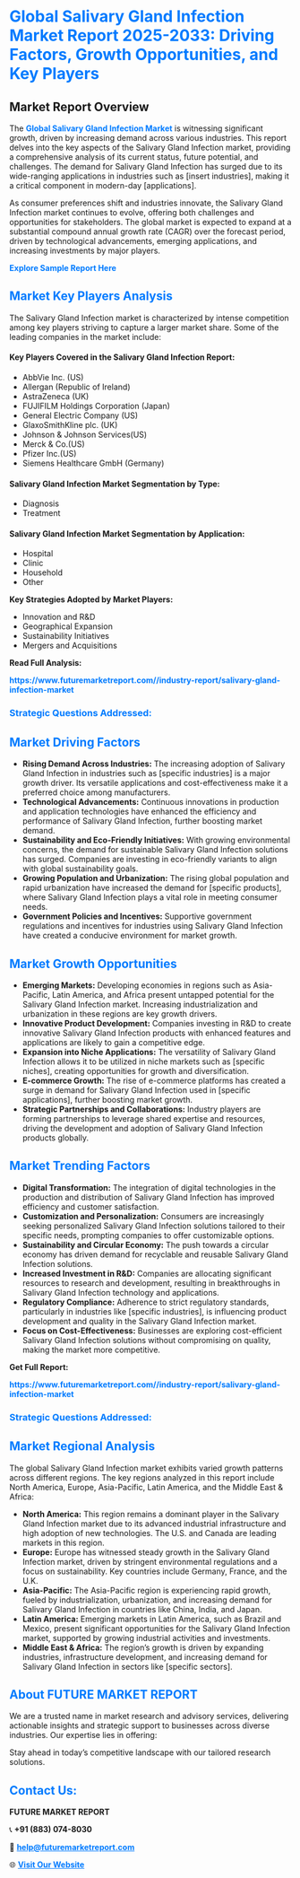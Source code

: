 <h1 style="color: #007BFF;">Global Salivary Gland Infection Market Report 2025-2033: Driving Factors, Growth Opportunities, and Key Players</h1>

<section id="overview">
<h2>Market Report Overview</h2>
<p>The <a href="https://www.futuremarketreport.com//industry-report/salivary-gland-infection-market" style="color: #007BFF; text-decoration: none;"><strong>Global Salivary Gland Infection Market</strong></a> is witnessing significant growth, driven by increasing demand across various industries. This report delves into the key aspects of the Salivary Gland Infection market, providing a comprehensive analysis of its current status, future potential, and challenges. The demand for Salivary Gland Infection has surged due to its wide-ranging applications in industries such as [insert industries], making it a critical component in modern-day [applications].</p>
<p>As consumer preferences shift and industries innovate, the Salivary Gland Infection market continues to evolve, offering both challenges and opportunities for stakeholders. The global market is expected to expand at a substantial compound annual growth rate (CAGR) over the forecast period, driven by technological advancements, emerging applications, and increasing investments by major players.</p>
</section>

<section id="overview">
<p><a href="https://www.futuremarketreport.com//request-sample/reportId=63016" style="color: #007BFF; text-decoration: none;"><strong>Explore Sample Report Here</strong></a></p>
</section>

<section id="key-players">
<h2 style="color: #007BFF;">Market Key Players Analysis</h2>
<p>The Salivary Gland Infection market is characterized by intense competition among key players striving to capture a larger market share. Some of the leading companies in the market include:</p>
<h4>Key Players Covered in the Salivary Gland Infection Report:</h4>
<ul><li>AbbVie Inc. (US)</li><li>Allergan (Republic of Ireland)</li><li>AstraZeneca (UK)</li><li>FUJIFILM Holdings Corporation (Japan)</li><li>General Electric Company (US)</li><li>GlaxoSmithKline plc. (UK)</li><li>Johnson &amp; Johnson Services(US)</li><li>Merck &amp; Co.(US)</li><li>Pfizer Inc.(US)</li><li>Siemens Healthcare GmbH (Germany)</li></ul>
<h4>Salivary Gland Infection Market Segmentation by Type:</h4>
<ul><li>Diagnosis</li><li>Treatment</li></ul>

<h4>Salivary Gland Infection Market Segmentation by Application:</h4>
<ul><li>Hospital</li><li>Clinic</li><li>Household</li><li>Other</li></ul>
<p><strong>Key Strategies Adopted by Market Players:</strong></p>
<ul>
<li>Innovation and R&D</li>
<li>Geographical Expansion</li>
<li>Sustainability Initiatives</li>
<li>Mergers and Acquisitions</li>
</ul>
</section>

<section>
<p><strong>Read Full Analysis: </strong></p><a href="https://www.futuremarketreport.com//industry-report/salivary-gland-infection-market" style="color: #007BFF; text-decoration: none;"><strong>https://www.futuremarketreport.com//industry-report/salivary-gland-infection-market</strong></a>
<h3 style="color: #007BFF;">Strategic Questions Addressed:</h3>
</section>

<section id="driving-factors">
<h2 style="color: #007BFF;">Market Driving Factors</h2>
<ul>
<li><strong>Rising Demand Across Industries:</strong> The increasing adoption of Salivary Gland Infection in industries such as [specific industries] is a major growth driver. Its versatile applications and cost-effectiveness make it a preferred choice among manufacturers.</li>
<li><strong>Technological Advancements:</strong> Continuous innovations in production and application technologies have enhanced the efficiency and performance of Salivary Gland Infection, further boosting market demand.</li>
<li><strong>Sustainability and Eco-Friendly Initiatives:</strong> With growing environmental concerns, the demand for sustainable Salivary Gland Infection solutions has surged. Companies are investing in eco-friendly variants to align with global sustainability goals.</li>
<li><strong>Growing Population and Urbanization:</strong> The rising global population and rapid urbanization have increased the demand for [specific products], where Salivary Gland Infection plays a vital role in meeting consumer needs.</li>
<li><strong>Government Policies and Incentives:</strong> Supportive government regulations and incentives for industries using Salivary Gland Infection have created a conducive environment for market growth.</li>
</ul>
</section>

<section id="growth-opportunities">
<h2 style="color: #007BFF;">Market Growth Opportunities</h2>
<ul>
<li><strong>Emerging Markets:</strong> Developing economies in regions such as Asia-Pacific, Latin America, and Africa present untapped potential for the Salivary Gland Infection market. Increasing industrialization and urbanization in these regions are key growth drivers.</li>
<li><strong>Innovative Product Development:</strong> Companies investing in R&D to create innovative Salivary Gland Infection products with enhanced features and applications are likely to gain a competitive edge.</li>
<li><strong>Expansion into Niche Applications:</strong> The versatility of Salivary Gland Infection allows it to be utilized in niche markets such as [specific niches], creating opportunities for growth and diversification.</li>
<li><strong>E-commerce Growth:</strong> The rise of e-commerce platforms has created a surge in demand for Salivary Gland Infection used in [specific applications], further boosting market growth.</li>
<li><strong>Strategic Partnerships and Collaborations:</strong> Industry players are forming partnerships to leverage shared expertise and resources, driving the development and adoption of Salivary Gland Infection products globally.</li>
</ul>
</section>

<section id="trending-factors">
<h2 style="color: #007BFF;">Market Trending Factors</h2>
<ul>
<li><strong>Digital Transformation:</strong> The integration of digital technologies in the production and distribution of Salivary Gland Infection has improved efficiency and customer satisfaction.</li>
<li><strong>Customization and Personalization:</strong> Consumers are increasingly seeking personalized Salivary Gland Infection solutions tailored to their specific needs, prompting companies to offer customizable options.</li>
<li><strong>Sustainability and Circular Economy:</strong> The push towards a circular economy has driven demand for recyclable and reusable Salivary Gland Infection solutions.</li>
<li><strong>Increased Investment in R&D:</strong> Companies are allocating significant resources to research and development, resulting in breakthroughs in Salivary Gland Infection technology and applications.</li>
<li><strong>Regulatory Compliance:</strong> Adherence to strict regulatory standards, particularly in industries like [specific industries], is influencing product development and quality in the Salivary Gland Infection market.</li>
<li><strong>Focus on Cost-Effectiveness:</strong> Businesses are exploring cost-efficient Salivary Gland Infection solutions without compromising on quality, making the market more competitive.</li>
</ul>
</section>

<section>
<p><strong>Get Full Report: </strong></p><a href="https://www.futuremarketreport.com//industry-report/salivary-gland-infection-market" style="color: #007BFF; text-decoration: none;"><strong>https://www.futuremarketreport.com//industry-report/salivary-gland-infection-market</strong></a>
<h3 style="color: #007BFF;">Strategic Questions Addressed:</h3>
</section>


<section id="regional-analysis">
<h2 style="color: #007BFF;">Market Regional Analysis</h2>
<p>The global Salivary Gland Infection market exhibits varied growth patterns across different regions. The key regions analyzed in this report include North America, Europe, Asia-Pacific, Latin America, and the Middle East & Africa:</p>
<ul>
<li><strong>North America:</strong> This region remains a dominant player in the Salivary Gland Infection market due to its advanced industrial infrastructure and high adoption of new technologies. The U.S. and Canada are leading markets in this region.</li>
<li><strong>Europe:</strong> Europe has witnessed steady growth in the Salivary Gland Infection market, driven by stringent environmental regulations and a focus on sustainability. Key countries include Germany, France, and the U.K.</li>
<li><strong>Asia-Pacific:</strong> The Asia-Pacific region is experiencing rapid growth, fueled by industrialization, urbanization, and increasing demand for Salivary Gland Infection in countries like China, India, and Japan.</li>
<li><strong>Latin America:</strong> Emerging markets in Latin America, such as Brazil and Mexico, present significant opportunities for the Salivary Gland Infection market, supported by growing industrial activities and investments.</li>
<li><strong>Middle East & Africa:</strong> The region’s growth is driven by expanding industries, infrastructure development, and increasing demand for Salivary Gland Infection in sectors like [specific sectors].</li>
</ul>
</section>

<footer>
<h2 style="color: #007BFF;">About FUTURE MARKET REPORT</h2>
<p>We are a trusted name in market research and advisory services, delivering actionable insights and strategic support to businesses across diverse industries. Our expertise lies in offering:</p>

<p>Stay ahead in today’s competitive landscape with our tailored research solutions.</p>

<h2 style="color: #007BFF;">Contact Us:</h2>
<p><strong>FUTURE MARKET REPORT</strong></p>
<p>📞 <strong>+91 (883) 074-8030</strong></p>
<p>📧 <strong><a href="mailto:help@futuremarketreport.com" style="color: #007BFF;">help@futuremarketreport.com</a></strong></p>
<p>🌐 <strong><a href="https://www.futuremarketreport.com/" style="color: #007BFF;">Visit Our Website</a></strong></p>
</footer>